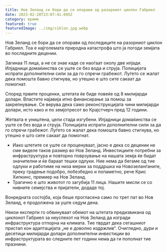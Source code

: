 ```yaml
---
title: Нов Зеланд се бори да се опорави од разорниот циклон Габриел
date: 2023-02-20T23:07:41.695Z
category: време
featured: true
featuredImage: ../img/ciklon.jpg.webp
---
```


Нов Зеланд се бори да се опорави од последиците на разорниот циклон Габриел. Тоа е најголемата природна катастрофа што ја погоди земјата во последните децении.

Загинаа 11 лица, а не се знае каде се наоѓаат околу две илјади. Илјадници домаќинства се уште се без вода и струја. Полицијата испрати дополнителни сили за да го спречи грабежот. Луѓето се жалат дека помошта бавно стигнува, но утешно е што сите сакаат да помогнат.

Според првите проценки, штетата ќе биде повеќе од 8 милијарди долари. Властите најавија итно финансирање за помош за закрепнување. Се верува дека само реконструкцијата чини милијарди долари, исто како и по земјотресот во Крајстчерч пред 12 години.

Жетвата е уништена, цели стада изгубени. Илјадници домаќинства се уште се без вода и струја. Полицијата испрати дополнителни сили за да го спречи грабежот. Луѓето се жалат дека помошта бавно стигнува, но утешно е што сите сакаат да помогнат.

- Иако штетите се уште се проценуваат, јасно е дека со децении не сме виделе таков размер во Нов Зеланд. Инвестициите потребни за инфраструктура и повторно поврзување на нашата земја ќе бидат значителни и ќе бараат тешки одлуки. Ние нема да бегаме од тие одлуки и работиме на низа мерки за поддршка на Новозеланѓаните, преку градење подобро, побезбедно и попаметно, рече Крис Хипкинс, премиер на Нов Зеланд.
- Трагично е што животот го загубија 11 лица. Нашите мисли се со нивните семејства и пријатели, додаде тој.

Вонредната состојба, која беше прогласена само по трет пат во Нов Зеланд, е продолжена за уште седум дена.

Некои експерти го обвинуваат обемот на штетата предизвикана од циклонот Габриел за неуспехот на Нов Зеланд да изгради инфраструктура отпорна на климата. Тие тврдат дека сегашниот пристап кон адаптацијата „не е доволно издржлив“. Очигледно, дури и десетици милијарди долари дополнителни инвестиции во инфраструктурата во следните пет години нема да ги пополнат тие празнини.
